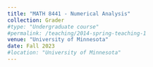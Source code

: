 ```yaml
---
title: "MATH 8441 - Numerical Analysis"
collection: Grader
#type: "Undergraduate course"
#permalink: /teaching/2014-spring-teaching-1
venue: "University of Minnesota"
date: Fall 2023
#location: "University of Minnesota"
---
```

